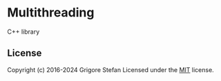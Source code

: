 # Multithreading

C++ library

## License

Copyright (c) 2016-2024 Grigore Stefan
Licensed under the [MIT](LICENSE) license.
